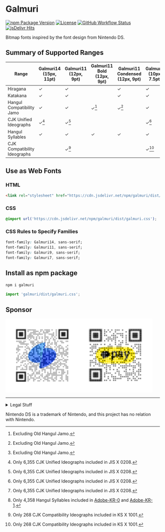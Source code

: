 # Galmuri

[![npm Package Version](https://img.shields.io/npm/v/galmuri)](https://www.npmjs.com/package/galmuri) [![License](https://img.shields.io/github/license/quiple/galmuri)](https://github.com/quiple/galmuri/blob/main/OFL.md) [![GitHub Workflow Status](https://github.com/quiple/galmuri/workflows/release/badge.svg)](https://github.com/quiple/galmuri/actions/workflows/release.yml) [![jsDelivr Hits](https://data.jsdelivr.com/v1/package/npm/galmuri/badge)](https://www.jsdelivr.com/package/npm/galmuri)

Bitmap fonts inspired by the font design from Nintendo DS.

## Summary of Supported Ranges

| Range                         | Galmuri14 (15px, 11pt) | Galmuri11 (12px, 9pt) | Galmuri11 Bold (12px, 9pt) | Galmuri11 Condensed (12px, 9pt) | Galmuri9 (10px, 7.5pt) | Galmuri7 (8px, 6pt) |
|-------------------------------|------------------------|-----------------------|----------------------------|---------------------------------|------------------------|---------------------|
| Hiragana                      | ✓                      | ✓                     |                            | ✓                               | ✓                      | ✓                   |
| Katakana                      | ✓                      | ✓                     |                            | ✓                               | ✓                      | ✓                   |
| Hangul Compatibility Jamo     | ✓                      | ✓                     | ✓[^old]                    | ✓[^old]                         | ✓                      | ✓[^old]             |
| CJK Unified Ideographs        | ✓[^jis]                | ✓[^jis]               |                            |                                 | ✓[^jis]                | ✓[^jis]             |
| Hangul Syllables              | ✓                      | ✓                     | ✓                          | ✓                               | ✓                      | ✓[^han-1]           |
| CJK Compatibility Ideographs  |                        | ✓[^ks]                |                            |                                 | ✓[^ks]                 |                     |

[^old]: Excluding Old Hangul Jamo.
[^han]: Only 2,780 Hangul Syllables included in [Adobe-KR-0](https://github.com/adobe-type-tools/Adobe-KR#supplement-0adobe-kr-0).
[^han-1]: Only 4,358 Hangul Syllables included in [Adobe-KR-0](https://github.com/adobe-type-tools/Adobe-KR#supplement-0adobe-kr-0) and [Adobe-KR-1](https://github.com/adobe-type-tools/Adobe-KR#supplement-1adobe-kr-1).
[^jis]: Only 6,355 CJK Unified Ideographs included in JIS X 0208.
[^ks]: Only 268 CJK Compatibility Ideographs included in KS X 1001.

## Use as Web Fonts

### HTML

```html
<link rel="stylesheet" href="https://cdn.jsdelivr.net/npm/galmuri/dist/galmuri.css">
```

### CSS

```css
@import url('https://cdn.jsdelivr.net/npm/galmuri/dist/galmuri.css');
```

### CSS Rules to Specify Families

```css
font-family: Galmuri14, sans-serif;
font-family: Galmuri11, sans-serif;
font-family: Galmuri9, sans-serif;
font-family: Galmuri7, sans-serif;
```

## Install as npm package

```bash
npm i galmuri
```

```javascript
import 'galmuri/dist/galmuri.css';
```

## Sponsor

<div style="display: flex">
  <a href="https://toss.me/quiple"><img src="https://raw.githubusercontent.com/quiple/galmuri/main/files/toss.svg" height="240" alt="Toss"></a><a href="https://qr.kakaopay.com/Ej8JN15fH"><img src="https://raw.githubusercontent.com/quiple/galmuri/main/files/kakao.svg" height="240" alt="Kakao Pay"></a>
</div>

----

<details>
<summary>Legal Stuff</summary>

All glyphs except for Latin-1, Kana, Kanji, some symbols and 2,355 Hangul syllables in Galmuri14, Galmuri11 and Galmuri9; and all glyphs except for Latin-1, Kana, Kanji, and some symbols in Galmuri7; and all glyphs in Galmuri11 Bold and Galmuri11 Condensed are my pure creations. But it does not mean that Nintendo owns the rights to glyphs that I did not create and I'm violating Nintendo's rights.

At least in the US and South Korea, the font file and code are copyrighted, but the font design cannot be copyrighted. And likewise in both countries, bitmap fonts in general cannot be copyrighted. See also: [#](https://int10h.org/oldschool-pc-fonts/readme/#legal_stuff), [#](http://www.faqs.org/faqs/fonts-faq/part2/) Also, Galmuri's outline (scalable) font file is purely my creation for the first time, so I own the copyright, and I do not claim any rights to the "font design".

Galmuri14와 Galmuri11, Galmuri9의 경우 라틴-1, 가나 및 한자, 일부 기호와 한글 음절 2,355자를 제외한 모든 글리프, Galmuri7의 경우 라틴-1, 가나 및 한자, 일부 기호를 제외한 모든 글리프, Galmuri11 Bold와 Galmuri11 Condensed의 경우 모든 글리프가 Nintendo와 관련이 없는 저의 순수한 창작물입니다. 그러나 이는 제가 창작하지 않은 글리프의 권리가 Nintendo에게 있으며 제가 Nintendo의 권리를 침해하고 있다는 의미가 아닙니다.

적어도 미국과 대한민국에서는 폰트 파일 및 코드는 저작권을 갖지만 서체 디자인은 저작권을 갖지 못합니다. 그리고 마찬가지로 두 국가 모두에서 일반적으로 비트맵 폰트는 저작권을 갖지 못합니다. 윤곽선(스케일러블) 폰트가 아닌 비트맵 또는 그레이스케일 폰트 파일의 경우, 실질적으로 이미지 파일과 동일하므로 프로그램 저작물로서 보호되지 않습니다. 참조: [#](https://int10h.org/oldschool-pc-fonts/readme/#legal_stuff), [#](http://kasanlaw.com/bbs/board.php?bo_table=sub04_2&wr_id=226) 또한 Galmuri의 윤곽선(스케일러블) 폰트 파일은 순전히 제가 처음 만든 것이기에 제게 저작권이 있고, 저는 ‘서체 디자인’에 대한 권리를 주장하지 않습니다.
</details>

Nintendo DS is a trademark of Nintendo, and this project has no relation with Nintendo.
